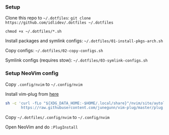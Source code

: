 ### Setup

Clone this repo to `~/.dotfiles`: `git clone https://github.com/idlidev/.dotfiles ~/.dotfiles`

`chmod +x ~/.dotfiles/*.sh`

Install packages and symlink configs:
`~/.dotfiles/01-install-pkgs-arch.sh`

Copy configs:
`~/.dotfiles/02-copy-configs.sh`

Symlink configs (requires stow):
`~/.dotfiles/03-symlink-configs.sh`

### Setup NeoVim config

Copy `.config/nvim` to `~/.config/nvim`

Install vim-plug from [here](https://github.com/junegunn/vim-plug)

```sh
sh -c 'curl -fLo "${XDG_DATA_HOME:-$HOME/.local/share}"/nvim/site/autoload/plug.vim --create-dirs \
       https://raw.githubusercontent.com/junegunn/vim-plug/master/plug.vim'
```

Copy `~/.dotfiles/.config/nvim` to `~/.config/nvim`

Open NeoVim and do `:PlugInstall`
